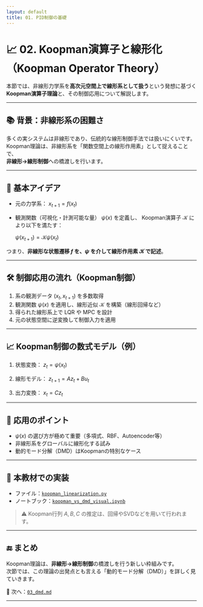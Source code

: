 ```yaml
---
layout: default
title: 01. PID制御の基礎
---
```


<!-- MathJax support for both inline and block math -->
<script type="text/javascript">
  window.MathJax = {
    tex: { inlineMath: [['$', '$'], ['\\(', '\\)']] },
    svg: { fontCache: 'global' }
  };
</script>
<script type="text/javascript"
  async
  src="https://cdn.jsdelivr.net/npm/mathjax@3/es5/tex-mml-chtml.js">
</script>

# 📈 02. Koopman演算子と線形化（Koopman Operator Theory）

本節では、非線形力学系を**高次元空間上で線形系として扱う**という発想に基づく  
**Koopman演算子理論**と、その制御応用について解説します。

---

## 📚 背景：非線形系の困難さ

多くの実システムは非線形であり、伝統的な線形制御手法では扱いにくいです。  
Koopman理論は、非線形系を「関数空間上の線形作用素」として捉えることで、  
**非線形→線形制御**への橋渡しを行います。

---

## 🧠 基本アイデア

- 元の力学系：
  $x_{t+1} = f(x_t)$

- 観測関数（可視化・計測可能な量） $\psi(x)$ を定義し、
  Koopman演算子 $\mathcal{K}$ により以下を満たす：

  $\psi(x_{t+1}) = \mathcal{K} \psi(x_t)$

つまり、**非線形な状態遷移 $f$ を、$\psi$ を介して線形作用素 $\mathcal{K}$ で記述**。

---

## 🛠️ 制御応用の流れ（Koopman制御）

1. 系の観測データ $(x_t, x_{t+1})$ を多数取得  
2. 観測関数 $\psi(x)$ を適用し、線形近似 $\mathcal{K}$ を構築（線形回帰など）  
3. 得られた線形系上で LQR や MPC を設計  
4. 元の状態空間に逆変換して制御入力を適用

---

## 📈 Koopman制御の数式モデル（例）

1. 状態変換：
   $z_t = \psi(x_t)$

2. 線形モデル：
   $z_{t+1} = A z_t + B u_t$

4. 出力変換：
   $x_t = C z_t$

---

## 📎 応用のポイント

- $\psi(x)$ の選び方が極めて重要（多項式、RBF、Autoencoder等）  
- 非線形系をグローバルに線形化する試み  
- 動的モード分解（DMD）はKoopmanの特別なケース

---

## 🧪 本教材での実装

- ファイル：[`koopman_linearization.py`](../simulation/koopman_linearization.py)
- ノートブック：[`koopman_vs_dmd_visual.ipynb`](../notebooks/koopman_vs_dmd_visual.ipynb)

> ⚠️ Koopman行列 $A, B, C$ の推定は、回帰やSVDなどを用いて行われます。

---

## 🔚 まとめ

Koopman理論は、**非線形→線形制御**の橋渡しを行う新しい枠組みです。  
次節では、この理論の出発点とも言える「動的モード分解（DMD）」を詳しく見ていきます。

📁 次へ：[`03_dmd.md`](./03_dmd.md)

---
